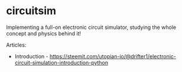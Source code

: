 # circuitsim
Implementing a full-on electronic circuit simulator, studying the whole concept and physics behind it!

Articles:  
- Introduction - https://steemit.com/utopian-io/@drifter1/electronic-circuit-simulation-introduction-python  
